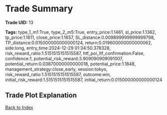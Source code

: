 # Trade Summary

**Trade UID:** 13 

**Tags:** type_1_m1:True, type_2_m5:True, entry_price:1.1461, sl_price:1.1362, tp_price:1.1611, close_price:1.1657, SL_distance:0.009899999999999798, TP_distance:0.015000000000000124, return:0.019600000000000062, side:long, entry_time:2024-12-29 01:34:50.378328, risk_reward_ratio:1.5151515151515587, htf_poi_ltf_confirmation:False, confidence:1, potential_risk_reward:3.909090909091007, potential_return:0.03870000000000018, potential_price:1.1848, management_strategy:close_early, session:tokyo, risk_reward_ratio:1.5151515151515587, outcome:win, initial_risk_reward:1.5151515151515587, initial_return:0.015000000000000124

## Trade Plot Explanation


[Back to Index](index.md)
